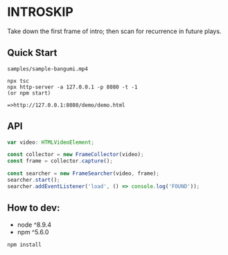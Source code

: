 # INTROSKIP

Take down the first frame of intro; then scan for recurrence in future plays.

## Quick Start

```
samples/sample-bangumi.mp4

npx tsc
npx http-server -a 127.0.0.1 -p 8080 -t -1
(or npm start)

=>http://127.0.0.1:8080/demo/demo.html
```

## API

```typescript
var video: HTMLVideoElement;

const collector = new FrameCollector(video);
const frame = collector.capture();

const searcher = new FrameSearcher(video, frame);
searcher.start();
searcher.addEventListener('load', () => console.log('FOUND'));
```

## How to dev:

* node ^8.9.4
* npm ^5.6.0
```bash
npm install
```

